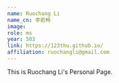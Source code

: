 ```yaml
---
name: Ruochang Li
name_cn: 李若畅
image: 
role: ms
year: 503
link: https://123thu.github.io/
affiliation: ruochangli@gmail.com
---
```


This is Ruochang Li's Personal Page.
